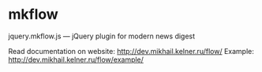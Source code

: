# mkflow
jquery.mkflow.js — jQuery plugin for modern news digest

Read documentation on website: http://dev.mikhail.kelner.ru/flow/
Example: http://dev.mikhail.kelner.ru/flow/example/